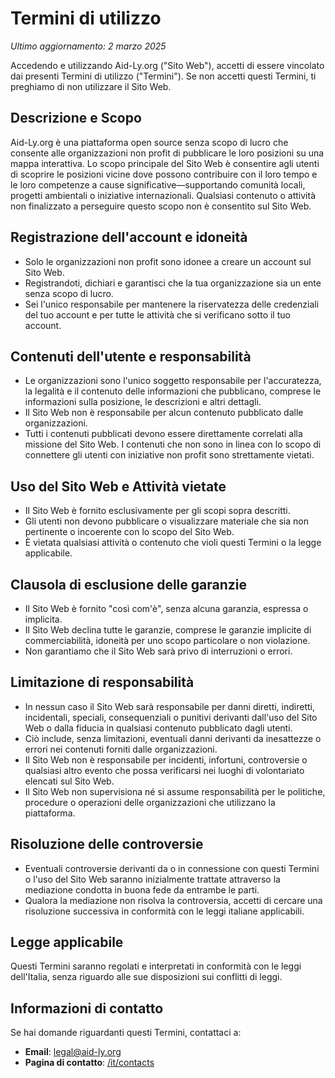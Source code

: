 # Termini di utilizzo

<!-- markdownlint-disable MD036 -->
_Ultimo aggiornamento: 2 marzo 2025_

Accedendo e utilizzando Aid-Ly.org ("Sito Web"), accetti di essere vincolato dai presenti Termini di utilizzo ("Termini").
Se non accetti questi Termini, ti preghiamo di non utilizzare il Sito Web.

## Descrizione e Scopo

Aid-Ly.org è una piattaforma open source senza scopo di lucro che consente alle organizzazioni non profit di pubblicare le loro posizioni su una mappa interattiva.
Lo scopo principale del Sito Web è consentire agli utenti di scoprire le posizioni vicine dove possono contribuire con il loro tempo e le loro competenze a cause significative—supportando comunità locali, progetti ambientali o iniziative internazionali.
Qualsiasi contenuto o attività non finalizzato a perseguire questo scopo non è consentito sul Sito Web.

## Registrazione dell'account e idoneità

- Solo le organizzazioni non profit sono idonee a creare un account sul Sito Web.
- Registrandoti, dichiari e garantisci che la tua organizzazione sia un ente senza scopo di lucro.
- Sei l'unico responsabile per mantenere la riservatezza delle credenziali del tuo account e per tutte le attività che si verificano sotto il tuo account.

## Contenuti dell'utente e responsabilità

- Le organizzazioni sono l'unico soggetto responsabile per l'accuratezza, la legalità e il contenuto delle informazioni che pubblicano, comprese le informazioni sulla posizione, le descrizioni e altri dettagli.
- Il Sito Web non è responsabile per alcun contenuto pubblicato dalle organizzazioni.
- Tutti i contenuti pubblicati devono essere direttamente correlati alla missione del Sito Web. I contenuti che non sono in linea con lo scopo di connettere gli utenti con iniziative non profit sono strettamente vietati.

## Uso del Sito Web e Attività vietate

- Il Sito Web è fornito esclusivamente per gli scopi sopra descritti.
- Gli utenti non devono pubblicare o visualizzare materiale che sia non pertinente o incoerente con lo scopo del Sito Web.
- È vietata qualsiasi attività o contenuto che violi questi Termini o la legge applicabile.

## Clausola di esclusione delle garanzie

- Il Sito Web è fornito "così com'è", senza alcuna garanzia, espressa o implicita.
- Il Sito Web declina tutte le garanzie, comprese le garanzie implicite di commerciabilità, idoneità per uno scopo particolare o non violazione.
- Non garantiamo che il Sito Web sarà privo di interruzioni o errori.

## Limitazione di responsabilità

- In nessun caso il Sito Web sarà responsabile per danni diretti, indiretti, incidentali, speciali, consequenziali o punitivi derivanti dall'uso del Sito Web o dalla fiducia in qualsiasi contenuto pubblicato dagli utenti.
- Ciò include, senza limitazioni, eventuali danni derivanti da inesattezze o errori nei contenuti forniti dalle organizzazioni.
- Il Sito Web non è responsabile per incidenti, infortuni, controversie o qualsiasi altro evento che possa verificarsi nei luoghi di volontariato elencati sul Sito Web.
- Il Sito Web non supervisiona né si assume responsabilità per le politiche, procedure o operazioni delle organizzazioni che utilizzano la piattaforma.

## Risoluzione delle controversie

- Eventuali controversie derivanti da o in connessione con questi Termini o l'uso del Sito Web saranno inizialmente trattate attraverso la mediazione condotta in buona fede da entrambe le parti.
- Qualora la mediazione non risolva la controversia, accetti di cercare una risoluzione successiva in conformità con le leggi italiane applicabili.

## Legge applicabile

Questi Termini saranno regolati e interpretati in conformità con le leggi dell'Italia, senza riguardo alle sue disposizioni sui conflitti di leggi.

## Informazioni di contatto

Se hai domande riguardanti questi Termini, contattaci a:

- **Email**: <legal@aid-ly.org>
- **Pagina di contatto**: [/it/contacts](/it/contacts)
